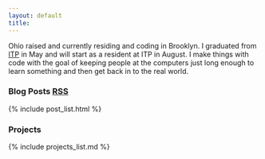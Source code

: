 ```yaml
---
layout: default
title: 
---
```


Ohio raised and currently residing and coding in Brooklyn. I graduated from
[ITP](http://itp.nyu.edu) in May and will start as a resident at ITP in August.
I make things with code with the goal of keeping people at the computers just
long enough to learn something and then get back in to the real world.

### Blog Posts <a class="meta" href="http://feeds.feedburner.com/StevenKlise">RSS</a>

{% include post_list.html %}

### Projects

{% include projects_list.md %}